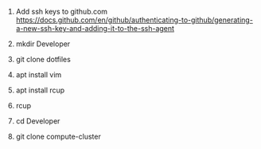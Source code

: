 1. Add ssh keys to github.com
https://docs.github.com/en/github/authenticating-to-github/generating-a-new-ssh-key-and-adding-it-to-the-ssh-agent

2. mkdir Developer
3. git clone dotfiles
4. apt install vim
5. apt install rcup
6. rcup
7. cd Developer
8. git clone compute-cluster
